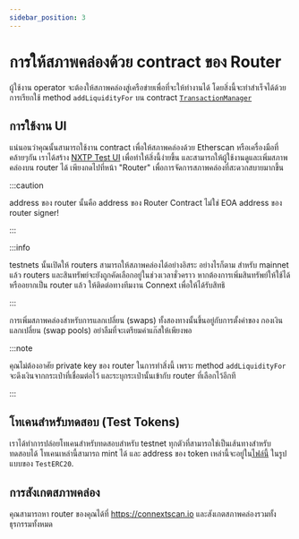 ```yaml
---
sidebar_position: 3
---
```


# การให้สภาพคล่องด้วย contract ของ Router

ผู้ใช้งาน operator จะต้องให้สภาพคล่องสู่เครือข่ายเพื่อที่จะให้ทำงานได้ โดยสิ่งนี้จะทำสำเร็จได้ด้วยการเรียกใช้ method `addLiquidityFor` บน contract [`TransactionManager`](https://github.com/connext/nxtp/blob/main/packages/contracts/contracts/TransactionManager.sol)

## การใช้งาน UI

แน่นอนว่าคุณนั้นสามารถใช้งาน contract เพื่อให้สภาพคล่องด้วย Etherscan หรือเครื่องมือที่คล้ายๆกัน เราได้สร้าง [NXTP Test UI](https://nxtp.connext.network) เพื่อทำให้สิ่งนี้ง่ายขึ้น และสามารถให้ผู้ใช้งานดูและเพิ่มสภาพคล่องบน router ได้ เพียงกดไปที่หน้า "Router" เพื่อการจัดการสภาพคล่องที่สะดวกสบายมากขึ้น

:::caution

address ของ router นั้นคือ address ของ Router Contract ไม่ใช่ EOA address ของ router signer!

:::

:::info

testnets นั้นเปิดให้ routers สามารถให้สภาพคล่องได้อย่างอิสระ อย่างไรก็ตาม สำหรับ mainnet แล้ว routers และสินทรัพย์จะยังถูกคัดเลือกอยู่ในช่วงเวลาชั่วคราว หากต้องการเพิ่มสินทรัพย์ให้ใช้ได้หรืออยากเป็น router แล้ว ให้ติดต่อทางทีมงาน Connext เพื่อให้ได้รับสิทธิ

:::

การเพิ่มสภาพคล่องสำหรับการแลกเปลี่ยน (swaps) ทั้งสองทางนั้นขึ้นอยู่กับการตั้งค่าของ กองเงินแลกเปลี่ยน (swap pools) อย่าลืมที่จะเตรียมค่าแก๊สให้เพียงพอ

:::note

คุณไม่ต้องอาศัย private key ของ router ในการทำสิ่งนี้ เพราะ method `addLiquidityFor` จะดึงเงินจากกระเป๋าที่เชื่อมต่อไว้ และระบุกระเป๋านั้นเข้ากับ router ที่เลือกไว้อีกที

:::

## โทเคนสำหรับทดสอบ (Test Tokens)

เราได้ทำการปล่อยโทเคนสำหรับทดสอบสำหรับ testnet ทุกตัวที่สามารถใช่เป็นเส้นทางสำหรับทดสอบได้ โทเคนเหล่านี้สามารถ mint ได้ และ address ของ token เหล่านี้จะอยู่ใน[ไฟล์นี้](https://github.com/connext/nxtp/blob/11d995b6bb96ff1fb20bb23be0811f3d0486fa4d/packages/contracts/deployments.json) ในรูปแบบของ `TestERC20`.

## การสังเกตสภาพคล่อง

คุณสามารถหา router ของคุณได้ที่ https://connextscan.io และสังเกตสภาพคล่องรวมทั้งธุรกรรมทั้งหมด
